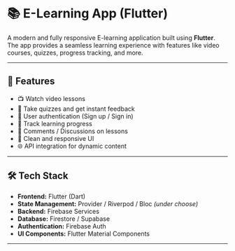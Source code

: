 # 📚 E-Learning App (Flutter)

A modern and fully responsive E-learning application built using **Flutter**.  
The app provides a seamless learning experience with features like video courses, quizzes, progress tracking, and more.

---

## 🚀 Features

- 📺 Watch video lessons
- 📝 Take quizzes and get instant feedback
- 🔐 User authentication (Sign up / Sign in)
- 🎯 Track learning progress
- 💬 Comments / Discussions on lessons
- 📱 Clean and responsive UI
- 🌐 API integration for dynamic content

---

## 🛠️ Tech Stack

- **Frontend:** Flutter (Dart)
- **State Management:** Provider / Riverpod / Bloc *(under choose)*
- **Backend:** Firebase Services
- **Database:** Firestore / Supabase
- **Authentication:** Firebase Auth
- **UI Components:** Flutter Material Components

---

